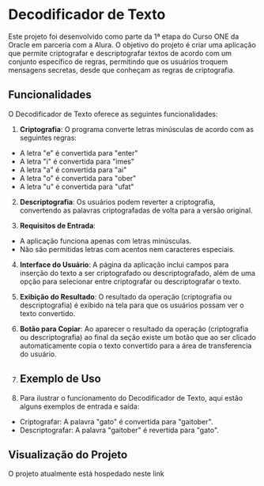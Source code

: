 # Decodificador de Texto

Este projeto foi desenvolvido como parte da 1ª etapa do Curso ONE da Oracle em parceria com a Alura. O objetivo do projeto é criar uma aplicação que permite criptografar e descriptografar textos de acordo com um conjunto específico de regras, permitindo que os usuários troquem mensagens secretas, desde que conheçam as regras de criptografia.

## Funcionalidades

O Decodificador de Texto oferece as seguintes funcionalidades:

1. **Criptografia**: O programa converte letras minúsculas de acordo com as seguintes regras:

- A letra "e" é convertida para "enter"
- A letra "i" é convertida para "imes"
- A letra "a" é convertida para "ai"
- A letra "o" é convertida para "ober"
- A letra "u" é convertida para "ufat"

2. **Descriptografia**: Os usuários podem reverter a criptografia, convertendo as palavras criptografadas de volta para a versão original.

3. **Requisitos de Entrada**:

- A aplicação funciona apenas com letras minúsculas.
- Não são permitidas letras com acentos nem caracteres especiais.
  
4. **Interface do Usuário**: A página da aplicação inclui campos para inserção do texto a ser criptografado ou descriptografado, além de uma opção para selecionar entre criptografar ou descriptografar o texto.

5. **Exibição do Resultado**: O resultado da operação (criptografia ou descriptografia) é exibido na tela para que os usuários possam ver o texto convertido.

6. **Botão para Copiar**: Ao aparecer o resultado da operação (criptografia ou descriptografia) ao final da seção existe um botão que ao ser clicado automaticamente copia o texto convertido para a área de transferencia do usuário.

7. ## Exemplo de Uso

8. Para ilustrar o funcionamento do Decodificador de Texto, aqui estão alguns exemplos de entrada e saída:

- Criptografar: A palavra "gato" é convertida para "gaitober".
- Descriptografar: A palavra "gaitober" é revertida para "gato".

## Visualização do Projeto

O projeto atualmente está hospedado neste link
